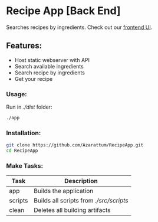 # Recipe App [Back End]
Searches recipes by ingredients. Check out our [frontend UI](https://github.com/Azarattum/RecipeApp-Frontend).

## Features:
  - Host static webserver with API
  - Search available ingredients
  - Search recipe by ingredients
  - Get your recipe

### Usage:
Run in *./dist* folder:
```sh
./app
```

### Installation: 
```sh
git clone https://github.com/Azarattum/RecipeApp.git
cd RecipeApp
```

### Make Tasks:
| Task    | Description                             |
| ------- | --------------------------------------- |
| app     | Builds the application                  |
| scripts | Builds all scripts from *./src/scripts* |
| clean   | Deletes all building artifacts          |
